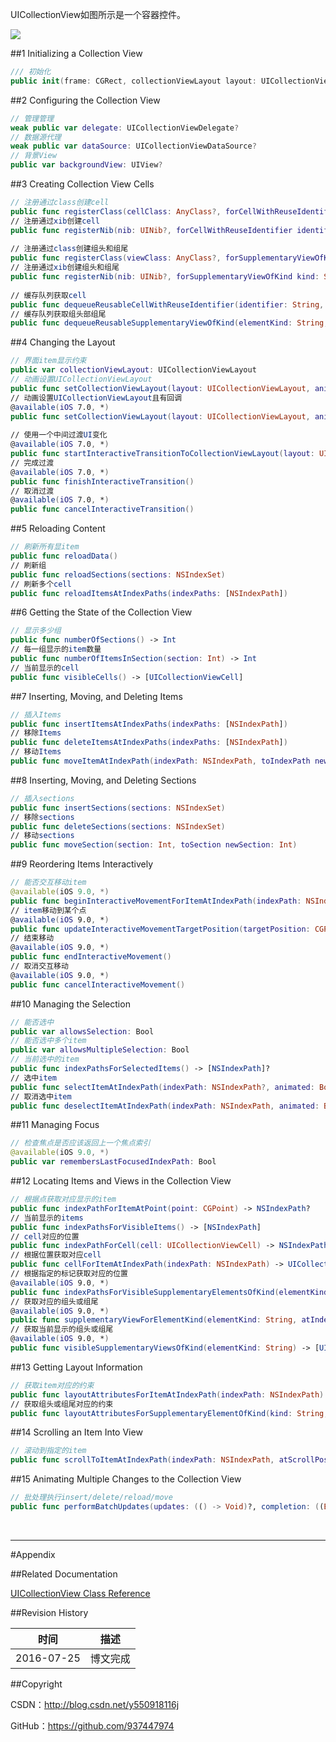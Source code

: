 UICollectionView如图所示是一个容器控件。

![](https://developer.apple.com/library/ios/documentation/UIKit/Reference/UICollectionView_class/Art/uicollectionview_callouts.png)

##1 Initializing a Collection View

```swift
/// 初始化
public init(frame: CGRect, collectionViewLayout layout: UICollectionViewLayout)
```

##2 Configuring the Collection View

```swift
// 管理管理
weak public var delegate: UICollectionViewDelegate?
// 数据源代理
weak public var dataSource: UICollectionViewDataSource?
// 背景View
public var backgroundView: UIView?
```

##3 Creating Collection View Cells

```swift
// 注册通过class创建cell
public func registerClass(cellClass: AnyClass?, forCellWithReuseIdentifier identifier: String)
// 注册通过xib创建cell
public func registerNib(nib: UINib?, forCellWithReuseIdentifier identifier: String)
    
// 注册通过class创建组头和组尾
public func registerClass(viewClass: AnyClass?, forSupplementaryViewOfKind elementKind: String, withReuseIdentifier identifier: String)
// 注册通过xib创建组头和组尾
public func registerNib(nib: UINib?, forSupplementaryViewOfKind kind: String, withReuseIdentifier identifier: String)
    
// 缓存队列获取cell
public func dequeueReusableCellWithReuseIdentifier(identifier: String, forIndexPath indexPath: NSIndexPath) -> UICollectionViewCell
// 缓存队列获取组头部组尾
public func dequeueReusableSupplementaryViewOfKind(elementKind: String, withReuseIdentifier identifier: String, forIndexPath indexPath: NSIndexPath) -> UICollectionReusableView
```

##4 Changing the Layout

```swift
// 界面item显示约束
public var collectionViewLayout: UICollectionViewLayout
// 动画设置UICollectionViewLayout
public func setCollectionViewLayout(layout: UICollectionViewLayout, animated: Bool)
// 动画设置UICollectionViewLayout且有回调
@available(iOS 7.0, *)
public func setCollectionViewLayout(layout: UICollectionViewLayout, animated: Bool, completion: ((Bool) -> Void)?)
    
// 使用一个中间过渡UI变化
@available(iOS 7.0, *)
public func startInteractiveTransitionToCollectionViewLayout(layout: UICollectionViewLayout, completion: UICollectionViewLayoutInteractiveTransitionCompletion?) -> UICollectionViewTransitionLayout
// 完成过渡
@available(iOS 7.0, *)
public func finishInteractiveTransition()
// 取消过渡
@available(iOS 7.0, *)
public func cancelInteractiveTransition()
```

##5 Reloading Content

```swift
// 刷新所有显item
public func reloadData()
// 刷新组
public func reloadSections(sections: NSIndexSet)
// 刷新多个cell
public func reloadItemsAtIndexPaths(indexPaths: [NSIndexPath])
```

##6 Getting the State of the Collection View

```swift
// 显示多少组
public func numberOfSections() -> Int
// 每一组显示的item数量
public func numberOfItemsInSection(section: Int) -> Int
// 当前显示的cell
public func visibleCells() -> [UICollectionViewCell]
```

##7 Inserting, Moving, and Deleting Items

```swift
// 插入Items
public func insertItemsAtIndexPaths(indexPaths: [NSIndexPath])
// 移除Items
public func deleteItemsAtIndexPaths(indexPaths: [NSIndexPath])
// 移动Items
public func moveItemAtIndexPath(indexPath: NSIndexPath, toIndexPath newIndexPath: NSIndexPath)    
```

##8 Inserting, Moving, and Deleting Sections

```swift
// 插入sections
public func insertSections(sections: NSIndexSet)
// 移除sections
public func deleteSections(sections: NSIndexSet)
// 移动sections
public func moveSection(section: Int, toSection newSection: Int)
```

##9 Reordering Items Interactively

```swift
// 能否交互移动item
@available(iOS 9.0, *)
public func beginInteractiveMovementForItemAtIndexPath(indexPath: NSIndexPath) -> Bool
// item移动到某个点
@available(iOS 9.0, *)
public func updateInteractiveMovementTargetPosition(targetPosition: CGPoint)
// 结束移动
@available(iOS 9.0, *)
public func endInteractiveMovement()
// 取消交互移动
@available(iOS 9.0, *)
public func cancelInteractiveMovement()
```

##10 Managing the Selection

```swift
// 能否选中
public var allowsSelection: Bool
// 能否选中多个item
public var allowsMultipleSelection: Bool    
// 当前选中的item
public func indexPathsForSelectedItems() -> [NSIndexPath]?
// 选中item
public func selectItemAtIndexPath(indexPath: NSIndexPath?, animated: Bool, scrollPosition: UICollectionViewScrollPosition)
// 取消选中item
public func deselectItemAtIndexPath(indexPath: NSIndexPath, animated: Bool)
```

##11 Managing Focus

```swift
// 检查焦点是否应该返回上一个焦点索引
@available(iOS 9.0, *)
public var remembersLastFocusedIndexPath: Bool
```

##12 Locating Items and Views in the Collection View

```swift
// 根据点获取对应显示的item
public func indexPathForItemAtPoint(point: CGPoint) -> NSIndexPath?
// 当前显示的items
public func indexPathsForVisibleItems() -> [NSIndexPath]
// cell对应的位置
public func indexPathForCell(cell: UICollectionViewCell) -> NSIndexPath?
// 根据位置获取对应cell
public func cellForItemAtIndexPath(indexPath: NSIndexPath) -> UICollectionViewCell?
// 根据指定的标记获取对应的位置
@available(iOS 9.0, *)
public func indexPathsForVisibleSupplementaryElementsOfKind(elementKind: String) -> [NSIndexPath]
// 获取对应的组头或组尾
@available(iOS 9.0, *)
public func supplementaryViewForElementKind(elementKind: String, atIndexPath indexPath: NSIndexPath) -> UICollectionReusableView
// 获取当前显示的组头或组尾
@available(iOS 9.0, *)
public func visibleSupplementaryViewsOfKind(elementKind: String) -> [UICollectionReusableView]
```

##13 Getting Layout Information

```swift
// 获取item对应的约束
public func layoutAttributesForItemAtIndexPath(indexPath: NSIndexPath) -> UICollectionViewLayoutAttributes?
// 获取组头或组尾对应的约束
public func layoutAttributesForSupplementaryElementOfKind(kind: String, atIndexPath indexPath: NSIndexPath) -> UICollectionViewLayoutAttributes?
```

##14 Scrolling an Item Into View

```swift
// 滚动到指定的item
public func scrollToItemAtIndexPath(indexPath: NSIndexPath, atScrollPosition scrollPosition: UICollectionViewScrollPosition, animated: Bool)
```

##15 Animating Multiple Changes to the Collection View

```swift
// 批处理执行insert/delete/reload/move
public func performBatchUpdates(updates: (() -> Void)?, completion: ((Bool) -> Void)?)
```

&#160;

----------

#Appendix

##Related Documentation

[UICollectionView Class Reference](https://developer.apple.com/library/ios/documentation/UIKit/Reference/UICollectionView_class/index.html)

##Revision History

| 时间 | 描述 |
| ---- | ---- |
| 2016-07-25 | 博文完成 |

##Copyright

CSDN：http://blog.csdn.net/y550918116j

GitHub：https://github.com/937447974